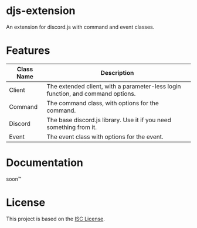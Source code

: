 # djs-extension
An extension for discord.js with command and event classes.

# Features
Class Name | Description
-----------|------------
Client | The extended client, with a parameter-less login function, and command options.
Command | The command class, with options for the command.
Discord | The base discord.js library. Use it if you need something from it.
Event | The event class with options for the event.

# Documentation
soon™

# License
This project is based on the [ISC License](./LICENSE).